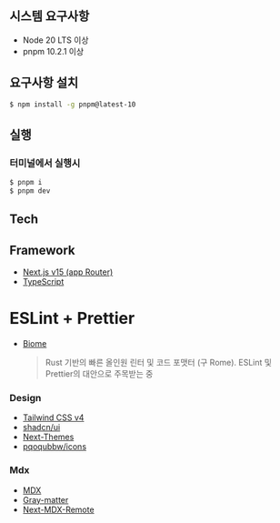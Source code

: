 ## 시스템 요구사항

- Node 20 LTS 이상
- pnpm 10.2.1 이상

## 요구사항 설치

```bash
$ npm install -g pnpm@latest-10
```

## 실행

### 터미널에서 실행시

```bash
$ pnpm i
$ pnpm dev
```

## Tech

## Framework

- [Next.js v15 (app Router)](https://nextjs.org/)
- [TypeScript](https://www.typescriptlang.org/ko/)

# ESLint + Prettier

- [Biome](https://biomejs.dev/)
  > Rust 기반의 빠른 올인원 린터 및 코드 포맷터 (구 Rome). ESLint 및 Prettier의 대안으로 주목받는 중

### Design

- [Tailwind CSS v4](https://tailwindcss.com/)
- [shadcn/ui](https://ui.shadcn.com/)
- [Next-Themes](https://github.com/pacocoursey/next-themes)
- [pqoqubbw/icons](https://icons.pqoqubbw.dev/)

### Mdx

- [MDX](https://mdxjs.com/)
- [Gray-matter](https://github.com/jonschlinkert/gray-matter)
- [Next-MDX-Remote](https://github.com/hashicorp/next-mdx-remote)
